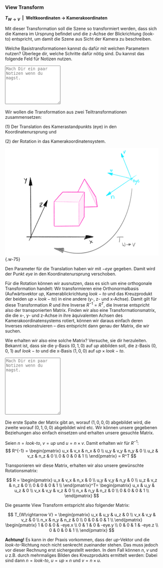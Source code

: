 
### View Transform 

**$T_{W\rightarrow{}V}$&ensp;|&ensp;Weltkoordinaten $\rightarrow$ Kamerakoordinaten**

Mit dieser Transformation soll die Szene so transformiert werden, dass sich die Kamera im Ursprung befindet und die z-Achse der Blickrichtung (look-to) entspricht, um damit die Szene aus Sicht der Kamera zu beschreiben. 

Welche Basistransformationen kannst du dafür mit welchen Parametern nutzen? Überlege dir, welche Schritte dafür nötig sind. Du kannst das folgende Feld für Notizen nutzen.
<textarea class = 'notes' rows = '8' placeholder = 'Mach Dir ein paar Notizen wenn du magst.'></textarea> 

Wir wollen die Transformation aus zwei Teiltransformationen zusammensetzen:

(1) Der Translation des Kamerastandpunkts (eye) in den Koordinatenursprung und

(2) der Rotation in das Kamerakoordinatensystem.

![camera-model](./view-transform-trimmed.png?as=webp){.w-75}

Den Parameter für die Translation haben wir mit $-eye$ gegeben. Damit wird der Punkt $eye$ in den Koordinatenursprung verschoben.

Für die Rotation können wir ausnutzen, dass es sich um eine orthogonale Transformation handelt: Wir transformieren eine Orthonormalbasis (Aufwärtsvektor $up$, Kamerablickrichtung $look-to$ und das Kreuzprodukt der beiden $up\times look-to$) in eine andere (y-, z- und x-Achse). Damit gilt für diese Transformation $R$ und ihre Inverse $R^{-1}=R^T$, die Inverse entspricht also der transponierten Matrix.
Finden wir also eine Transformationsmatrix, die die x-, y- und z-Achse in ihre äquivalenten Achsen des Kamerakoordinatensystems rotiert, können wir daraus einfach deren Inverses rekonstruieren – dies entspricht dann genau der Matrix, die wir suchen.

Wie erhalten wir also eine solche Matrix? Versuche, sie dir herzuleiten. Bekannt ist, dass sie die y-Basis $\left(0,1,0\right)$ auf $up$ abbilden soll, die z-Basis $\left(0,0,\ 1\right)$ auf $look-to$ und die x-Basis $\left(1,0,0\right)$ auf $up\times look-to$.
<textarea class = 'notes' rows = '12' placeholder = 'Mach Dir ein paar Notizen wenn du magst.'></textarea> 

Die erste Spalte der Matrix gibt an, worauf $\left(1,0,0,0\right)$ abgebildet wird, die zweite worauf $\left(0,1,0,0\right)$ abgebildet wird etc. Wir können unsere gegebenen Beziehungen also einfach einsetzen und erhalten unsere gesuchte Matrix. 

Seien $n=look\text{-}to$, $v=up$ und $u=n\times v$. Damit erhalten wir für $R^{-1}$:
$$
    R^{-1} =
    \begin{pmatrix}
        u_x & v_x & n_x & 0 \\
        u_y & v_y & n_y & 0 \\
        u_z & v_z & n_z & 0 \\
        0 & 0 & 0 & 1 \\
    \end{pmatrix} = R^T
$$

Transponieren wir diese Matrix, erhalten wir also unsere gewünschte Rotationsmatrix:

$$
    R =
    \begin{pmatrix}
        u_x & v_x & n_x & 0 \\
        u_y & v_y & n_y & 0 \\
        u_z & v_z & n_z & 0 \\
        0 & 0 & 0 & 1 \\
    \end{pmatrix}^T=
    \begin{pmatrix}
        u_x & u_y & u_z & 0 \\
        v_x & v_y & v_z & 0 \\
        n_x & n_y & n_z & 0 \\
        0 & 0 & 0 & 1 \\
    \end{pmatrix}
$$

Die gesamte View Transform entspricht also folgender Matrix:

$$
    T_{W\rightarrow V} =
    \begin{pmatrix}
        u_x & u_y & u_z & 0 \\
        v_x & v_y & v_z & 0 \\
        n_x & n_y & n_z & 0 \\
        0 & 0 & 0 & 1 \\
    \end{pmatrix}
    \begin{pmatrix}
        1 & 0 & 0 & -eye.x \\
        0 & 1 & 0 & -eye.y \\
        0 & 0 & 1 & -eye.z \\
        0 & 0 & 0 & 1 \\
    \end{pmatrix}
$$

**Achtung!** Es kann in der Praxis vorkommen, dass der $up$-Vektor und die $look\text{-}to$-Richtung noch nicht senkrecht zueinander stehen. Das muss jedoch vor dieser Rechnung erst sichergestellt werden. In dem Fall können $n$, $v$ und $u$ z.B. durch mehrmaliges Bilden des Kreuzprodukts ermittelt werden:
Dabei sind dann $n=look\text{-}to$, $u=up\times n$ und $v= n\times u$.